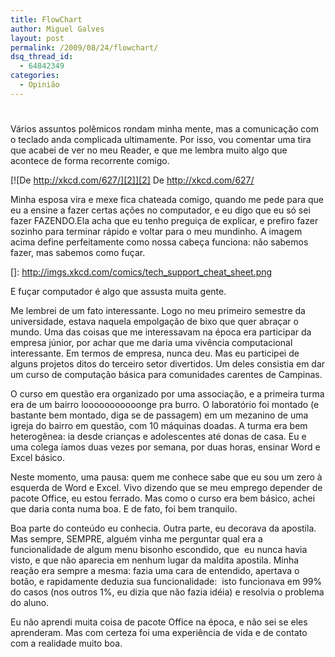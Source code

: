 ```yaml
---
title: FlowChart
author: Miguel Galves
layout: post
permalink: /2009/08/24/flowchart/
dsq_thread_id:
  - 64842349
categories:
  - Opinião
---
```

# 

Vários assuntos polêmicos rondam minha mente, mas a comunicação com o teclado anda complicada ultimamente. Por isso, vou comentar uma tira que acabei de ver no meu Reader, e que me lembra muito algo que acontece de forma recorrente comigo.

[![De http://xkcd.com/627/][2]][2]
De http://xkcd.com/627/

Minha esposa vira e mexe fica chateada comigo, quando me pede para que eu a ensine a fazer certas ações no computador, e eu digo que eu só sei fazer FAZENDO.Ela acha que eu tenho preguiça de explicar, e prefiro fazer sozinho para terminar rápido e voltar para o meu mundinho. A imagem acima define perfeitamente como nossa cabeça funciona: não sabemos fazer, mas sabemos como fuçar.

 []: http://imgs.xkcd.com/comics/tech_support_cheat_sheet.png

E fuçar computador é algo que assusta muita gente.

Me lembrei de um fato interessante. Logo no meu primeiro semestre da universidade, estava naquela empolgação de bixo que quer abraçar o mundo. Uma das coisas que me interessavam na época era participar da empresa júnior, por achar que me daria uma vivência computacional interessante. Em termos de empresa, nunca deu. Mas eu participei de alguns projetos ditos do terceiro setor divertidos. Um deles consistia em dar um curso de computação básica para comunidades carentes de Campinas.

O curso em questão era organizado por uma associação, e a primeira turma era de um bairro looooooooooonge pra burro. O laboratório foi montado (e bastante bem montado, diga se de passagem) em um mezanino de uma igreja do bairro em questão, com 10 máquinas doadas. A turma era bem heterogênea: ia desde crianças e adolescentes até donas de casa. Eu e uma colega íamos duas vezes por semana, por duas horas, ensinar Word e Excel básico.

Neste momento, uma pausa: quem me conhece sabe que eu sou um zero à esquerda de Word e Excel. Vivo dizendo que se meu emprego depender de pacote Office, eu estou ferrado. Mas como o curso era bem básico, achei que daria conta numa boa. E de fato, foi bem tranquilo.

Boa parte do conteúdo eu conhecia. Outra parte, eu decorava da apostila. Mas sempre, SEMPRE, alguém vinha me perguntar qual era a funcionalidade de algum menu bisonho escondido, que  eu nunca havia visto, e que não aparecia em nenhum lugar da maldita apostila. Minha reação era sempre a mesma: fazia uma cara de entendido, apertava o botão, e rapidamente deduzia sua funcionalidade:  isto funcionava em 99% do casos (nos outros 1%, eu dizia que não fazia idéia) e resolvia o problema do aluno.

Eu não aprendi muita coisa de pacote Office na época, e não sei se eles aprenderam. Mas com certeza foi uma experiência de vida e de contato com a realidade muito boa.